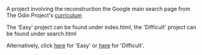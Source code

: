 A project involving the reconstruction the Google main search page from The Odin Project's [curriculum](http://www.theodinproject.com/courses/web-development-101/lessons/html-css)

The 'Easy' project can be found under index.html, the 'Difficult' project can be found under search.html

Alternatively, click [here](https;//www.herringtonjc.github.io/google-homepage) for 'Easy' or [here](https;//www.herringtonjc.github.io/google-homepage/search.html) for 'Difficult'.
